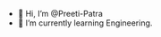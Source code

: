 - 👋 Hi, I’m @Preeti-Patra
- 🌱 I’m currently learning Engineering.

<!---
Preeti-Patra/Preeti-Patra is a ✨ special ✨ repository because its `README.md` (this file) appears on your GitHub profile.
You can click the Preview link to take a look at your changes.
--->
